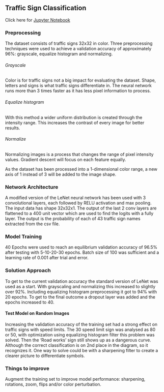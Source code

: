 Traffic Sign Classification
---

Click here for [Jupyter Notebook](./Traffic_Sign_Classifier.ipynb)

### Preprocessing

The dataset consists of traffic signs 32x32 in color. Three preprocessing techniques were used to achieve a validation accuracy of approximately 96%: grayscale, equalize histogram and normalizing. 

###### Grayscale
Color is for traffic signs not a big impact for evaluating the dataset. Shape, letters and signs is what traffic signs differentiate in. The neural network runs more than 3 times faster as it has less pixel information to process. 

###### Equalize histogram
With this method a wider uniform distribution is created through the intensity range. This increases the contrast of every image for better results. 

###### Normalize
Normalizing images is a process that changes the range of pixel intensity values. Gradient descent will focus on each feature equally.

As the dataset has been processed into a 1-dimensional color range, a new axis of 1 instead of 3 will be added to the image shape.

### Network Architecture

A modified version of the LeNet neural network has been used with 3 convolutional layers, each followed by RELU activation and max pooling. The input data has shape 32x32x1. The output of the last 2 conv layers are flattened to a 400 unit vector which are used to find the logits with a fully layer. The output is the probability of each of 43 traffic sign names extracted from the csv file.

### Model Training

40 Epochs were used to reach an equilibrium validation accuracy of 96.5% after testing with 5-10-20-30 epochs. Batch size of 100 was sufficient and a learning rate of 0.001 after trial and error.

### Solution Approach

To get to the current validation accuracy the standard version of LeNet was used as a start. With grayscaling and normalizing this increased to slightly over 92%. Including equalizing histogram preprocessing it got to 94% with 20 epochs. To get to the final outcome a dropout layer was added and the epochs increased to 40.

#### Test Model on Random Images
Increasing the validation accuracy of the training set had a strong effect on traffic signs with speed limits. The 30 speed limit sign was analysed as 80 or 50, with optimization using equalizing histogram filter this problem was solved. Then the ‘Road works’ sign still shows up as a dangerous curve. Although the correct classification is on 2nd place in the diagram, so it recognizes it. One way to solve could be with a sharpening filter to create a clearer picture to differentiate symbols.

### Things to improve

Augment the training set to improve model performance: sharpening, rotations, zoom, flips and/or color perturbation.
